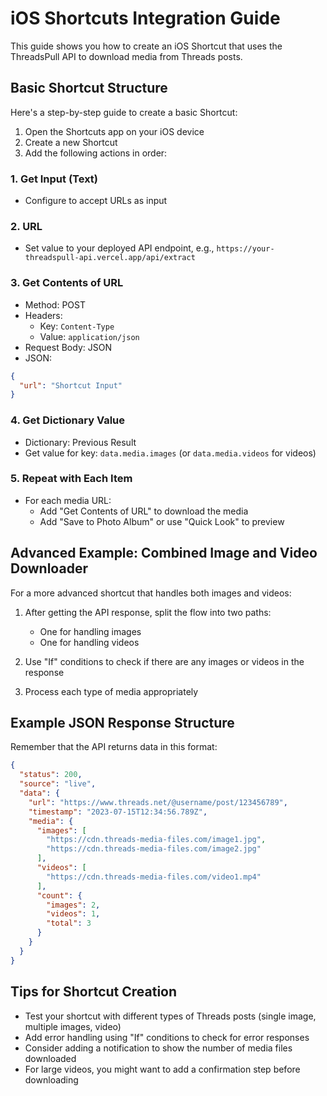 # iOS Shortcuts Integration Guide

This guide shows you how to create an iOS Shortcut that uses the ThreadsPull API to download media from Threads posts.

## Basic Shortcut Structure

Here's a step-by-step guide to create a basic Shortcut:

1. Open the Shortcuts app on your iOS device
2. Create a new Shortcut
3. Add the following actions in order:

### 1. Get Input (Text)
- Configure to accept URLs as input

### 2. URL
- Set value to your deployed API endpoint, e.g., `https://your-threadspull-api.vercel.app/api/extract`

### 3. Get Contents of URL
- Method: POST
- Headers: 
  - Key: `Content-Type`
  - Value: `application/json`
- Request Body: JSON
- JSON:
```json
{
  "url": "Shortcut Input"
}
```

### 4. Get Dictionary Value
- Dictionary: Previous Result
- Get value for key: `data.media.images` (or `data.media.videos` for videos)

### 5. Repeat with Each Item
- For each media URL:
  - Add "Get Contents of URL" to download the media
  - Add "Save to Photo Album" or use "Quick Look" to preview

## Advanced Example: Combined Image and Video Downloader

For a more advanced shortcut that handles both images and videos:

1. After getting the API response, split the flow into two paths:
   - One for handling images
   - One for handling videos

2. Use "If" conditions to check if there are any images or videos in the response

3. Process each type of media appropriately

## Example JSON Response Structure

Remember that the API returns data in this format:

```json
{
  "status": 200,
  "source": "live",
  "data": {
    "url": "https://www.threads.net/@username/post/123456789",
    "timestamp": "2023-07-15T12:34:56.789Z",
    "media": {
      "images": [
        "https://cdn.threads-media-files.com/image1.jpg",
        "https://cdn.threads-media-files.com/image2.jpg"
      ],
      "videos": [
        "https://cdn.threads-media-files.com/video1.mp4"
      ],
      "count": {
        "images": 2,
        "videos": 1,
        "total": 3
      }
    }
  }
}
```

## Tips for Shortcut Creation

- Test your shortcut with different types of Threads posts (single image, multiple images, video)
- Add error handling using "If" conditions to check for error responses
- Consider adding a notification to show the number of media files downloaded
- For large videos, you might want to add a confirmation step before downloading 